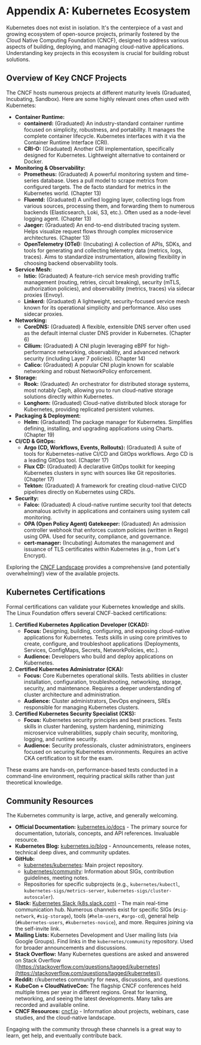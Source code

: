# Appendix A: Kubernetes Ecosystem

Kubernetes does not exist in isolation. It's the centerpiece of a vast and growing ecosystem of open-source projects, primarily fostered by the Cloud Native Computing Foundation (CNCF), designed to address various aspects of building, deploying, and managing cloud-native applications. Understanding key projects in this ecosystem is crucial for building robust solutions.

## Overview of Key CNCF Projects

The CNCF hosts numerous projects at different maturity levels (Graduated, Incubating, Sandbox). Here are some highly relevant ones often used with Kubernetes:

*   **Container Runtime:**
    *   **containerd:** (Graduated) An industry-standard container runtime focused on simplicity, robustness, and portability. It manages the complete container lifecycle. Kubernetes interfaces with it via the Container Runtime Interface (CRI).
    *   **CRI-O:** (Graduated) Another CRI implementation, specifically designed for Kubernetes. Lightweight alternative to containerd or Docker.
*   **Monitoring & Observability:**
    *   **Prometheus:** (Graduated) A powerful monitoring system and time-series database. Uses a pull model to scrape metrics from configured targets. The de facto standard for metrics in the Kubernetes world. (Chapter 13)
    *   **Fluentd:** (Graduated) A unified logging layer, collecting logs from various sources, processing them, and forwarding them to numerous backends (Elasticsearch, Loki, S3, etc.). Often used as a node-level logging agent. (Chapter 13)
    *   **Jaeger:** (Graduated) An end-to-end distributed tracing system. Helps visualize request flows through complex microservice architectures. (Chapter 13)
    *   **OpenTelemetry (OTel):** (Incubating) A collection of APIs, SDKs, and tools for generating and collecting telemetry data (metrics, logs, traces). Aims to standardize instrumentation, allowing flexibility in choosing backend observability tools.
*   **Service Mesh:**
    *   **Istio:** (Graduated) A feature-rich service mesh providing traffic management (routing, retries, circuit breaking), security (mTLS, authorization policies), and observability (metrics, traces) via sidecar proxies (Envoy).
    *   **Linkerd:** (Graduated) A lightweight, security-focused service mesh known for its operational simplicity and performance. Also uses sidecar proxies.
*   **Networking:**
    *   **CoreDNS:** (Graduated) A flexible, extensible DNS server often used as the default internal cluster DNS provider in Kubernetes. (Chapter 6)
    *   **Cilium:** (Graduated) A CNI plugin leveraging eBPF for high-performance networking, observability, and advanced network security (including Layer 7 policies). (Chapter 14)
    *   **Calico:** (Graduated) A popular CNI plugin known for scalable networking and robust NetworkPolicy enforcement.
*   **Storage:**
    *   **Rook:** (Graduated) An orchestrator for distributed storage systems, most notably Ceph, allowing you to run cloud-native storage solutions directly within Kubernetes.
    *   **Longhorn:** (Graduated) Cloud-native distributed block storage for Kubernetes, providing replicated persistent volumes.
*   **Packaging & Deployment:**
    *   **Helm:** (Graduated) The package manager for Kubernetes. Simplifies defining, installing, and upgrading applications using Charts. (Chapter 19)
*   **CI/CD & GitOps:**
    *   **Argo (CD, Workflows, Events, Rollouts):** (Graduated) A suite of tools for Kubernetes-native CI/CD and GitOps workflows. Argo CD is a leading GitOps tool. (Chapter 17)
    *   **Flux CD:** (Graduated) A declarative GitOps toolkit for keeping Kubernetes clusters in sync with sources like Git repositories. (Chapter 17)
    *   **Tekton:** (Graduated) A framework for creating cloud-native CI/CD pipelines directly on Kubernetes using CRDs.
*   **Security:**
    *   **Falco:** (Graduated) A cloud-native runtime security tool that detects anomalous activity in applications and containers using system call monitoring.
    *   **OPA (Open Policy Agent) Gatekeeper:** (Graduated) An admission controller webhook that enforces custom policies (written in Rego) using OPA. Used for security, compliance, and governance.
    *   **cert-manager:** (Incubating) Automates the management and issuance of TLS certificates within Kubernetes (e.g., from Let's Encrypt).

Exploring the [CNCF Landscape](https://landscape.cncf.io/) provides a comprehensive (and potentially overwhelming!) view of the available projects.

## Kubernetes Certifications

Formal certifications can validate your Kubernetes knowledge and skills. The Linux Foundation offers several CNCF-backed certifications:

1.  **Certified Kubernetes Application Developer (CKAD):**
    *   **Focus:** Designing, building, configuring, and exposing cloud-native applications for Kubernetes. Tests skills in using core primitives to create, configure, and troubleshoot applications (Deployments, Services, ConfigMaps, Secrets, NetworkPolicies, etc.).
    *   **Audience:** Developers who build and deploy applications on Kubernetes.
2.  **Certified Kubernetes Administrator (CKA):**
    *   **Focus:** Core Kubernetes operational skills. Tests abilities in cluster installation, configuration, troubleshooting, networking, storage, security, and maintenance. Requires a deeper understanding of cluster architecture and administration.
    *   **Audience:** Cluster administrators, DevOps engineers, SREs responsible for managing Kubernetes clusters.
3.  **Certified Kubernetes Security Specialist (CKS):**
    *   **Focus:** Kubernetes security principles and best practices. Tests skills in cluster hardening, system hardening, minimizing microservice vulnerabilities, supply chain security, monitoring, logging, and runtime security.
    *   **Audience:** Security professionals, cluster administrators, engineers focused on securing Kubernetes environments. Requires an active CKA certification to sit for the exam.

These exams are hands-on, performance-based tests conducted in a command-line environment, requiring practical skills rather than just theoretical knowledge.

## Community Resources

The Kubernetes community is large, active, and generally welcoming.

*   **Official Documentation:** [kubernetes.io/docs](https://kubernetes.io/docs/) - The primary source for documentation, tutorials, concepts, and API references. Invaluable resource.
*   **Kubernetes Blog:** [kubernetes.io/blog](https://kubernetes.io/blog/) - Announcements, release notes, technical deep dives, and community updates.
*   **GitHub:**
    *   [kubernetes/kubernetes](https://github.com/kubernetes/kubernetes): Main project repository.
    *   [kubernetes/community](https://github.com/kubernetes/community): Information about SIGs, contribution guidelines, meeting notes.
    *   Repositories for specific subprojects (e.g., `kubernetes/kubectl`, `kubernetes-sigs/metrics-server`, `kubernetes-sigs/cluster-autoscaler`).
*   **Slack:** [Kubernetes Slack (k8s.slack.com)](http://slack.k8s.io/) - The main real-time communication hub. Numerous channels exist for specific SIGs (`#sig-network`, `#sig-storage`), tools (`#helm-users`, `#argo-cd`), general help (`#kubernetes-users`, `#kubernetes-novice`), and more. Requires joining via the self-invite link.
*   **Mailing Lists:** Kubernetes Development and User mailing lists (via Google Groups). Find links in the `kubernetes/community` repository. Used for broader announcements and discussions.
*   **Stack Overflow:** Many Kubernetes questions are asked and answered on Stack Overflow ([https://stackoverflow.com/questions/tagged/kubernetes](https://stackoverflow.com/questions/tagged/kubernetes)).
*   **Reddit:** r/kubernetes community for news, discussions, and questions.
*   **KubeCon + CloudNativeCon:** The flagship CNCF conferences held multiple times per year in different regions. Great for learning, networking, and seeing the latest developments. Many talks are recorded and available online.
*   **CNCF Resources:** [cncf.io](https://www.cncf.io/) - Information about projects, webinars, case studies, and the cloud-native landscape.

Engaging with the community through these channels is a great way to learn, get help, and eventually contribute back.
